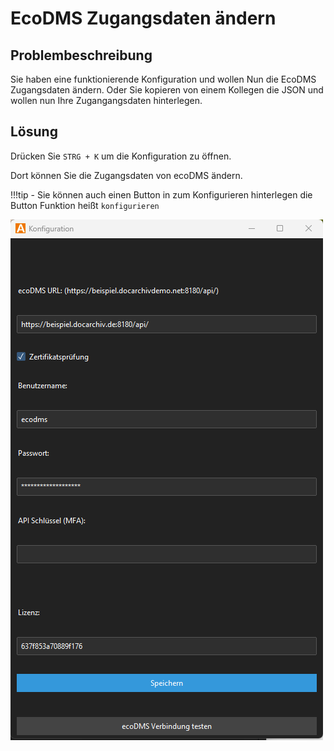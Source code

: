 # EcoDMS Zugangsdaten ändern


## Problembeschreibung
Sie haben eine funktionierende Konfiguration und wollen
Nun die EcoDMS Zugangsdaten ändern. 
Oder Sie kopieren von einem Kollegen die JSON und wollen nun Ihre Zugangangsdaten hinterlegen. 



## Lösung 
Drücken Sie ```STRG + K``` um die Konfiguration zu öffnen. 

Dort können Sie die Zugangsdaten von ecoDMS ändern. 

!!!tip
    - Sie können auch einen Button in zum Konfigurieren hinterlegen die Button Funktion heißt ```konfigurieren```

![Konfiguration öffnen](<../../3. Konfiguration/img/KonfigurtionZugangsdaten.png>)